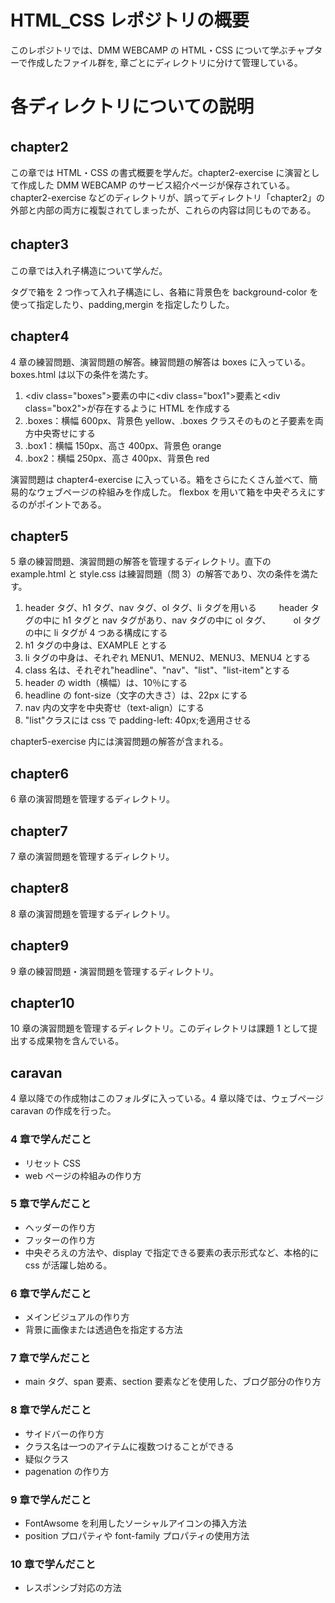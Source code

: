 # HTML_CSS レポジトリの概要　

このレポジトリでは、DMM WEBCAMP の HTML・CSS について学ぶチャプターで作成したファイル群を,
章ごとにディレクトリに分けて管理している。

# 各ディレクトリについての説明

## chapter2 　　

この章では HTML・CSS の書式概要を学んだ。chapter2-exercise に演習として作成した DMM WEBCAMP のサービス紹介ページが保存されている。
chapter2-exercise などのディレクトリが、誤ってディレクトリ「chapter2」の外部と内部の両方に複製されてしまったが、これらの内容は同じものである。

## chapter3 　　

この章では入れ子構造について学んだ。<div>タグで箱を 2 つ作って入れ子構造にし、各箱に背景色を background-color を使って指定したり、padding,mergin を指定したりした。

## chapter4

4 章の練習問題、演習問題の解答。練習問題の解答は boxes に入っている。boxes.html は以下の条件を満たす。

1. \<div class="boxes">要素の中に\<div class="box1">要素と\<div class="box2">が存在するように HTML を作成する
2. .boxes：横幅 600px、背景色 yellow、.boxes クラスそのものと子要素を両方中央寄せにする
3. .box1：横幅 150px、高さ 400px、背景色 orange
4. .box2：横幅 250px、高さ 400px、背景色 red

演習問題は chapter4-exercise に入っている。箱をさらにたくさん並べて、簡易的なウェブページの枠組みを作成した。
flexbox を用いて箱を中央ぞろえにするのがポイントである。

## chapter5

5 章の練習問題、演習問題の解答を管理するディレクトリ。直下の example.html と style.css は練習問題（問 3）の解答であり、次の条件を満たす。

1. header タグ、h1 タグ、nav タグ、ol タグ、li タグを用いる
   　　 header タグの中に h1 タグと nav タグがあり、nav タグの中に ol タグ、
   　　 ol タグの中に li タグが 4 つある構成にする
2. h1 タグの中身は、EXAMPLE とする
3. li タグの中身は、それぞれ MENU1、MENU2、MENU3、MENU4 とする
4. class 名は、それぞれ"headline"、"nav"、"list"、"list-item"とする
5. header の width（横幅）は、10％にする
6. headline の font-size（文字の大きさ）は、22px にする
7. nav 内の文字を中央寄せ（text-align）にする
8. "list"クラスには css で padding-left: 40px;を適用させる

chapter5-exercise 内には演習問題の解答が含まれる。

## chapter6

6 章の演習問題を管理するディレクトリ。

## chapter7

7 章の演習問題を管理するディレクトリ。

## chapter8

8 章の演習問題を管理するディレクトリ。

## chapter9

9 章の練習問題・演習問題を管理するディレクトリ。

## chapter10

10 章の演習問題を管理するディレクトリ。このディレクトリは課題 1 として提出する成果物を含んでいる。

## caravan

4 章以降での作成物はこのフォルダに入っている。4 章以降では、ウェブページ caravan の作成を行った。

### 4 章で学んだこと

- リセット CSS
- web ページの枠組みの作り方

### 5 章で学んだこと

- ヘッダーの作り方
- フッターの作り方
- 中央ぞろえの方法や、display で指定できる要素の表示形式など、本格的に css が活躍し始める。

### 6 章で学んだこと

- メインビジュアルの作り方
- 背景に画像または透過色を指定する方法

### 7 章で学んだこと

- main タグ、span 要素、section 要素などを使用した、ブログ部分の作り方

### 8 章で学んだこと

- サイドバーの作り方
- クラス名は一つのアイテムに複数つけることができる
- 疑似クラス
- pagenation の作り方

### 9 章で学んだこと

- FontAwsome を利用したソーシャルアイコンの挿入方法
- position プロパティや font-family プロパティの使用方法

### 10 章で学んだこと

- レスポンシブ対応の方法
